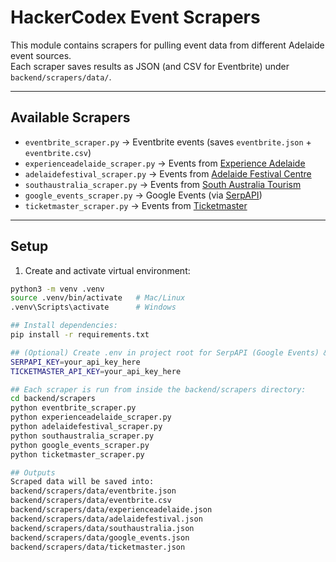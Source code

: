 # HackerCodex Event Scrapers

This module contains scrapers for pulling event data from different Adelaide event sources.  
Each scraper saves results as JSON (and CSV for Eventbrite) under `backend/scrapers/data/`.

---

## Available Scrapers

- `eventbrite_scraper.py` → Eventbrite events (saves `eventbrite.json` + `eventbrite.csv`)
- `experienceadelaide_scraper.py` → Events from [Experience Adelaide](https://www.experienceadelaide.com.au/visit/whats-on/)
- `adelaidefestival_scraper.py` → Events from [Adelaide Festival Centre](https://www.adelaidefestivalcentre.com.au/whats-on)
- `southaustralia_scraper.py` → Events from [South Australia Tourism](https://southaustralia.com/events)
- `google_events_scraper.py` → Google Events (via [SerpAPI](https://serpapi.com/google-events))
- `ticketmaster_scraper.py` → Events from [Ticketmaster](https://www.ticketmaster.com.au/)

---

## Setup

1. Create and activate virtual environment:

```bash
python3 -m venv .venv
source .venv/bin/activate   # Mac/Linux
.venv\Scripts\activate      # Windows

## Install dependencies:
pip install -r requirements.txt

## (Optional) Create .env in project root for SerpAPI (Google Events) & Ticketmaster:
SERPAPI_KEY=your_api_key_here
TICKETMASTER_API_KEY=your_api_key_here

## Each scraper is run from inside the backend/scrapers directory:
cd backend/scrapers
python eventbrite_scraper.py
python experienceadelaide_scraper.py
python adelaidefestival_scraper.py
python southaustralia_scraper.py
python google_events_scraper.py
python ticketmaster_scraper.py

## Outputs
Scraped data will be saved into:
backend/scrapers/data/eventbrite.json
backend/scrapers/data/eventbrite.csv
backend/scrapers/data/experienceadelaide.json
backend/scrapers/data/adelaidefestival.json
backend/scrapers/data/southaustralia.json
backend/scrapers/data/google_events.json
backend/scrapers/data/ticketmaster.json